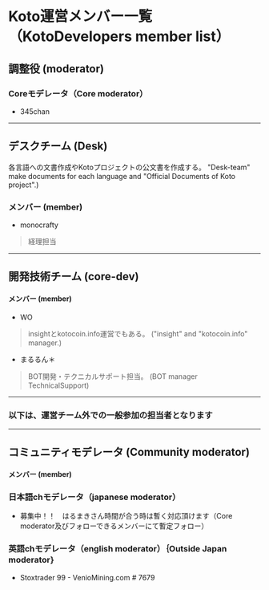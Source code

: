 # Koto運営メンバー一覧（KotoDevelopers member list）

## 調整役 (moderator)
### Coreモデレータ（Core moderator）
- 345chan

---
## デスクチーム (Desk)
各言語への文書作成やKotoプロジェクトの公文書を作成する。 
"Desk-team" make documents for each language and "Official Documents of Koto project".)  
### メンバー (member)
- monocrafty
> 経理担当


---
## 開発技術チーム (core-dev)
#### メンバー (member) 
- WO 
> insightとkotocoin.info運営でもある。 ("insight" and "kotocoin.info" manager.)  

- まるるん＊
> BOT開発・テクニカルサポート担当。 (BOT manager　TechnicalSupport)

---
### 以下は、運営チーム外での一般参加の担当者となります
---
## コミュニティモデレータ (Community moderator)
#### メンバー (member) 

### 日本語chモデレータ（japanese moderator）
- 募集中！！　はるまきさん時間が合う時は暫く対応頂けます（Core moderator及びフォローできるメンバーにて暫定フォロー）
### 英語chモデレータ（english moderator）｛Outside Japan moderator｝
- Stoxtrader 99 - VenioMining.com # 7679

